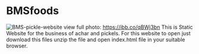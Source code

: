 # BMSfoods
![BMS-pickle-website](https://i.ibb.co/qBWj3bn/Screenshot-2023-08-10-223232.png)
view full photo: https://ibb.co/qBWj3bn
This is Static Website for the business of achar and pickels.
For this website to open just download this files
unzip the file
and open index.html file in your suitable browser.

